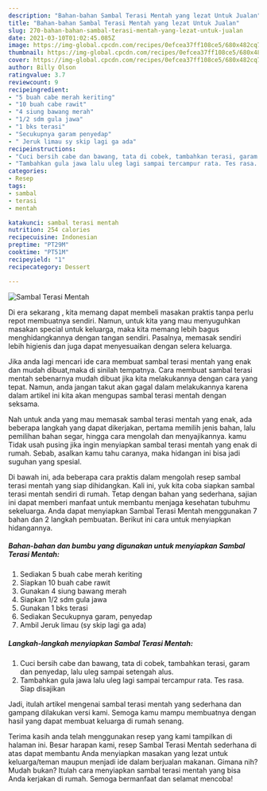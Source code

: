 ```yaml
---
description: "Bahan-bahan Sambal Terasi Mentah yang lezat Untuk Jualan"
title: "Bahan-bahan Sambal Terasi Mentah yang lezat Untuk Jualan"
slug: 270-bahan-bahan-sambal-terasi-mentah-yang-lezat-untuk-jualan
date: 2021-03-10T01:02:45.085Z
image: https://img-global.cpcdn.com/recipes/0efcea37ff108ce5/680x482cq70/sambal-terasi-mentah-foto-resep-utama.jpg
thumbnail: https://img-global.cpcdn.com/recipes/0efcea37ff108ce5/680x482cq70/sambal-terasi-mentah-foto-resep-utama.jpg
cover: https://img-global.cpcdn.com/recipes/0efcea37ff108ce5/680x482cq70/sambal-terasi-mentah-foto-resep-utama.jpg
author: Billy Olson
ratingvalue: 3.7
reviewcount: 9
recipeingredient:
- "5 buah cabe merah keriting"
- "10 buah cabe rawit"
- "4 siung bawang merah"
- "1/2 sdm gula jawa"
- "1 bks terasi"
- "Secukupnya garam penyedap"
- " Jeruk limau sy skip lagi ga ada"
recipeinstructions:
- "Cuci bersih cabe dan bawang, tata di cobek, tambahkan terasi, garam dan penyedap, lalu uleg sampai setengah alus."
- "Tambahkan gula jawa lalu uleg lagi sampai tercampur rata. Tes rasa. Siap disajikan"
categories:
- Resep
tags:
- sambal
- terasi
- mentah

katakunci: sambal terasi mentah 
nutrition: 254 calories
recipecuisine: Indonesian
preptime: "PT29M"
cooktime: "PT51M"
recipeyield: "1"
recipecategory: Dessert

---
```



![Sambal Terasi Mentah](https://img-global.cpcdn.com/recipes/0efcea37ff108ce5/680x482cq70/sambal-terasi-mentah-foto-resep-utama.jpg)

Di era  sekarang , kita memang dapat membeli masakan praktis tanpa perlu repot membuatnya sendiri. Namun, untuk kita yang mau menyuguhkan masakan special untuk keluarga, maka kita memang lebih bagus menghidangkannya dengan tangan sendiri. Pasalnya, memasak sendiri lebih higienis dan juga dapat menyesuaikan dengan selera keluarga.

Jika anda lagi mencari ide cara membuat sambal terasi mentah yang enak dan mudah dibuat,maka di sinilah tempatnya. Cara membuat sambal terasi mentah  sebenarnya mudah dibuat jika kita melakukannya dengan cara yang tepat. Namun, anda jangan takut akan gagal dalam melakukannya 
karena dalam artikel ini kita akan mengupas sambal terasi mentah dengan seksama.  



Nah untuk anda yang mau memasak sambal terasi mentah yang enak, ada beberapa langkah yang dapat dikerjakan, pertama memilih jenis bahan, lalu pemilihan bahan segar, hingga cara mengolah dan menyajikannya. kamu Tidak usah pusing jika ingin menyiapkan sambal terasi mentah yang enak di rumah. Sebab, asalkan kamu  tahu caranya, maka hidangan ini bisa jadi suguhan yang spesial.

Di bawah ini, ada beberapa cara praktis  dalam mengolah resep sambal terasi mentah yang siap dihidangkan. Kali ini, yuk kita coba siapkan sambal terasi mentah sendiri di rumah. Tetap dengan bahan yang sederhana, sajian ini dapat memberi manfaat untuk membantu menjaga kesehatan tubuhmu sekeluarga. Anda dapat menyiapkan Sambal Terasi Mentah menggunakan 7 bahan dan 2 langkah pembuatan. Berikut ini cara untuk menyiapkan hidangannya.

<!--inarticleads1-->

##### Bahan-bahan dan bumbu yang digunakan untuk menyiapkan Sambal Terasi Mentah:

1. Sediakan 5 buah cabe merah keriting
1. Siapkan 10 buah cabe rawit
1. Gunakan 4 siung bawang merah
1. Siapkan 1/2 sdm gula jawa
1. Gunakan 1 bks terasi
1. Sediakan Secukupnya garam, penyedap
1. Ambil  Jeruk limau (sy skip lagi ga ada)




<!--inarticleads2-->

##### Langkah-langkah menyiapkan Sambal Terasi Mentah:

1. Cuci bersih cabe dan bawang, tata di cobek, tambahkan terasi, garam dan penyedap, lalu uleg sampai setengah alus.
1. Tambahkan gula jawa lalu uleg lagi sampai tercampur rata. Tes rasa. Siap disajikan




Jadi, itulah artikel mengenai  sambal terasi mentah  yang sederhana dan gampang dilakukan versi kami. Semoga kamu mampu membuatnya dengan hasil yang dapat membuat keluarga di rumah senang. 

Terima kasih anda telah menggunakan resep yang kami tampilkan di halaman ini. Besar harapan kami, resep  Sambal Terasi Mentah sederhana di atas dapat membantu Anda menyiapkan masakan yang lezat untuk keluarga/teman maupun menjadi ide dalam berjualan makanan. Gimana nih? Mudah bukan? Itulah cara menyiapkan sambal terasi mentah yang bisa Anda kerjakan di rumah. Semoga bermanfaat dan selamat mencoba!

